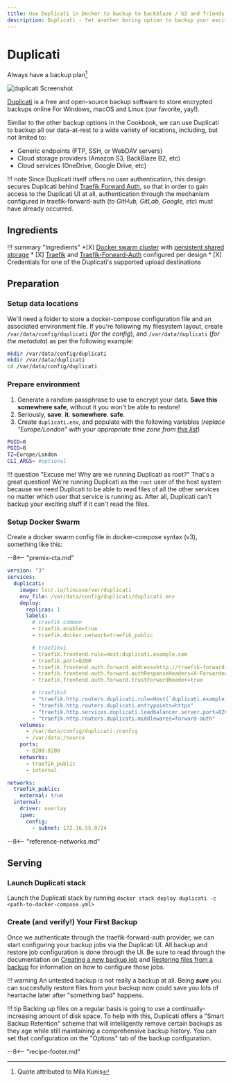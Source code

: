 ```yaml
---
title: Use Duplicati in Docker to backup to backblaze / b2 and friends
description: Duplicati - Yet another boring option to backup your exciting stuff, especially to Backblaze / B2 - It's good to have options.
---
```


# Duplicati

Always have a backup plan[^1]

![duplicati Screenshot](../images/duplicati.jpg)

[Duplicati](https://www.duplicati.com/) is a free and open-source backup software to store encrypted backups online For Windows, macOS and Linux (our favorite, yay!).

Similar to the other backup options in the Cookbook, we can use Duplicati to backup all our data-at-rest to a wide variety of locations, including, but not limited to:

- Generic endpoints (FTP, SSH, or WebDAV servers)
- Cloud storage providers (Amazon S3, BackBlaze B2, etc)
- Cloud services (OneDrive, Google Drive, etc)

!!! note
    Since Duplicati itself offers no user authentication, this design secures Duplicati behind [Traefik Forward Auth](/docker-swarm/traefik-forward-auth/), so that in order to gain access to the Duplicati UI at all,  authentication through the mechanism configured in traefik-forward-auth (_to GitHub, GitLab, Google, etc_) must have already occurred.

## Ingredients

!!! summary "Ingredients"
    *[X] [Docker swarm cluster](/docker-swarm/design/) with [persistent shared storage](/docker-swarm/shared-storage-ceph/)
    * [X] [Traefik](/docker-swarm/traefik) and [Traefik-Forward-Auth](/docker-swarm/traefik-forward-auth) configured per design
    * [X] Credentials for one of the Duplicati's supported upload destinations

## Preparation

### Setup data locations

We'll need a folder to store a docker-compose configuration file and an associated environment file. If you're following my filesystem layout, create `/var/data/config/duplicati` (*for the config*), and `/var/data/duplicati` (*for the metadata*) as per the following example:

```bash
mkdir /var/data/config/duplicati
mkdir /var/data/duplicati
cd /var/data/config/duplicati
```

### Prepare environment

1. Generate a random passphrase to use to encrypt your data. **Save this somewhere safe**, without it you won't be able to restore!
2. Seriously, **save**. **it**. **somewhere**. **safe**.
3. Create `duplicati.env`, and populate with the following variables (_replace "Europe/London" with your appropriate time zone from [this list](https://en.wikipedia.org/wiki/List_of_tz_database_time_zones)_)

```bash
PUID=0
PGID=0
TZ=Europe/London
CLI_ARGS= #optional
```

!!! question "Excuse me! Why are we running Duplicati as root?"
    That's a great question! We're running Duplicati as the `root` user of the host system because we need Duplicati to be able to read files of all the other services no matter which user that service is running as. After all, Duplicati can't backup your exciting stuff if it can't read the files.

### Setup Docker Swarm

Create a docker swarm config file in docker-compose syntax (v3), something like this:

--8<-- "premix-cta.md"

```yaml
version: "3"
services:
  duplicati:
    image: lscr.io/linuxserver/duplicati
    env_file: /var/data/config/duplicati/duplicati.env
    deploy:
      replicas: 1
      labels:
        # traefik common
        - traefik.enable=true
        - traefik.docker.network=traefik_public

        # traefikv1
        - traefik.frontend.rule=Host:duplicati.example.com
        - traefik.port=8200
        - traefik.frontend.auth.forward.address=http://traefik-forward-auth:4181
        - traefik.frontend.auth.forward.authResponseHeaders=X-Forwarded-User
        - traefik.frontend.auth.forward.trustForwardHeader=true

        # traefikv2
        - "traefik.http.routers.duplicati.rule=Host(`duplicati.example.com`)"
        - "traefik.http.routers.duplicati.entrypoints=https"
        - "traefik.http.services.duplicati.loadbalancer.server.port=8200" 
        - "traefik.http.routers.duplicati.middlewares=forward-auth"
    volumes:
      - /var/data/config/duplicati:/config
      - /var/data:/source
    ports:
      - 8200:8200
    networks:
      - traefik_public
      - internal

networks:
  traefik_public:
    external: true
  internal:
    driver: overlay
    ipam:
      config:
        - subnet: 172.16.55.0/24
```

--8<-- "reference-networks.md"

## Serving

### Launch Duplicati stack

Launch the Duplicati stack by running ```docker stack deploy duplicati -c <path-to-docker-compose.yml>```

### Create (and verify!) Your First Backup

Once we authenticate through the traefik-forward-auth provider, we can start configuring your backup jobs via the Duplicati UI. All backup and restore job configuration is done through the UI. Be sure to read through the documentation on [Creating a new backup job](https://duplicati.readthedocs.io/en/latest/03-using-the-graphical-user-interface/#creating-a-new-backup-job) and [Restoring files from a backup](https://duplicati.readthedocs.io/en/latest/03-using-the-graphical-user-interface/#restoring-files-from-a-backup) for information on how to configure those jobs.

!!! warning
    An untested backup is not really a backup at all. Being ***sure*** you can succesfully restore files from your backup now could save you lots of heartache later after "something bad" happens.

!!! tip
    Backing up files on a regular basis is going to use a continually-increasing amount of disk space. To help with this, Duplicati offers a "Smart Backup Retention" scheme that will intelligently remove certain backups as they age while still maintaining a comprehensive backup history. You can set that configuration on the "Options" tab of the backup configuration.

[^1]: Quote attributed to Mila Kunis
[^2]: The [Duplicati 2 User's Manual](https://duplicati.readthedocs.io/en/latest/) contains all the information you'll need to configure backup endpoints, restore jobs, scheduling and advanced properties for your backup jobs.

--8<-- "recipe-footer.md"
